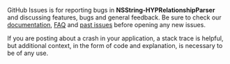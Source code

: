 GitHub Issues is for reporting bugs in **NSString-HYPRelationshipParser** and discussing features, bugs and general feedback. Be sure to check our [documentation](http://cocoadocs.org/docsets/NSString-HYPRelationshipParser), [FAQ](https://github.com/hyperoslo/NSString-HYPRelationshipParser/wiki/FAQ) and [past issues](https://github.com/hyperoslo/NSString-HYPRelationshipParser/issues?state=closed) before opening any new issues.

If you are posting about a crash in your application, a stack trace is helpful, but additional context, in the form of code and explanation, is necessary to be of any use.
